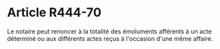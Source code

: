 # Article R444-70

<div align='left'>Le notaire peut renoncer à la totalité des émoluments afférents à un acte déterminé ou aux différents actes reçus à l'occasion d'une même affaire. <br/></div>